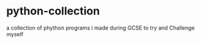 # python-collection
a collection of phython programs i made during GCSE to try and Challenge myself

